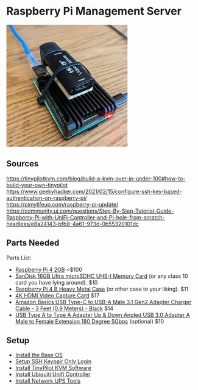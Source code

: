# Raspberry Pi Management Server

![alt text](tinypilot.jpg "TinyPilot")

## Sources

https://tinypilotkvm.com/blog/build-a-kvm-over-ip-under-100#how-to-build-your-own-tinypilot  
https://www.geekyhacker.com/2021/02/15/configure-ssh-key-based-authentication-on-raspberry-pi/  
https://pimylifeup.com/raspberry-pi-update/  
https://community.ui.com/questions/Step-By-Step-Tutorial-Guide-Raspberry-Pi-with-UniFi-Controller-and-Pi-hole-from-scratch-headless/e8a24143-bfb8-4a61-973d-0b55320101dc  

## Parts Needed

Parts List:  
* [Raspberry Pi 4 2GB](https://www.ebay.com/sch/i.html?_from=R40&_trksid=p2380057.m570.l1313&_nkw=raspberry+pi+4+2gb&_sacat=0) ~$100
* [SanDisk 16GB Ultra microSDHC UHS-I Memory Card](https://www.amazon.com/Sandisk-Ultra-Micro-UHS-I-Adapter/dp/B073K14CVB) (or any class 10 card you have lying around). $10
* [Raspberry Pi 4 B Heavy Metal Case](https://www.amazon.com/dp/B07TVS5GWV) (or other case to your liking). $11
* [4K HDMI Video Capture Card](https://www.amazon.com/dp/B09FLN63B3) $17
* [Amazon Basics USB Type-C to USB-A Male 3.1 Gen2 Adapter Charger Cable - 3 Feet (0.9 Meters) - Black](https://www.amazon.com/dp/B01GGKYR2O) $14
* [USB Type A to Type A Adapter Up & Down Angled USB 3.0 Adapter A Male to Female Extension 180 Degree 5Gbps](https://www.amazon.com/dp/B08QR95QB8) (optional) $10

## Setup
* [Install the Base OS](baseos.md)
* [Setup SSH Keypair Only Login](ssh.d)
* [Install TinyPilot KVM Software](kvm.md)
* [Install Ubiquiti Unifi Controller](unifi.md)
* [Install Network UPS Tools](nut.md)
